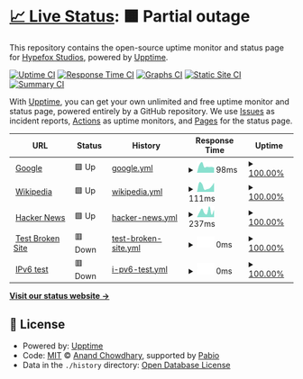 # [📈 Live Status](https://status.velrix.net): <!--live status--> **🟧 Partial outage**

This repository contains the open-source uptime monitor and status page for [Hypefox Studios](https://hypefox.net), powered by [Upptime](https://github.com/upptime/upptime).

[![Uptime CI](https://github.com/officialhypefox/velrix-status/workflows/Uptime%20CI/badge.svg)](https://github.com/officialhypefox/velrix-status/actions?query=workflow%3A%22Uptime+CI%22)
[![Response Time CI](https://github.com/officialhypefox/velrix-status/workflows/Response%20Time%20CI/badge.svg)](https://github.com/officialhypefox/velrix-status/actions?query=workflow%3A%22Response+Time+CI%22)
[![Graphs CI](https://github.com/officialhypefox/velrix-status/workflows/Graphs%20CI/badge.svg)](https://github.com/officialhypefox/velrix-status/actions?query=workflow%3A%22Graphs+CI%22)
[![Static Site CI](https://github.com/officialhypefox/velrix-status/workflows/Static%20Site%20CI/badge.svg)](https://github.com/officialhypefox/velrix-status/actions?query=workflow%3A%22Static+Site+CI%22)
[![Summary CI](https://github.com/officialhypefox/velrix-status/workflows/Summary%20CI/badge.svg)](https://github.com/officialhypefox/velrix-status/actions?query=workflow%3A%22Summary+CI%22)

With [Upptime](https://upptime.js.org), you can get your own unlimited and free uptime monitor and status page, powered entirely by a GitHub repository. We use [Issues](https://github.com/officialhypefox/velrix-status/issues) as incident reports, [Actions](https://github.com/officialhypefox/velrix-status/actions) as uptime monitors, and [Pages](https://status.velrix.net) for the status page.

<!--start: status pages-->
<!-- This summary is generated by Upptime (https://github.com/upptime/upptime) -->
<!-- Do not edit this manually, your changes will be overwritten -->
<!-- prettier-ignore -->
| URL | Status | History | Response Time | Uptime |
| --- | ------ | ------- | ------------- | ------ |
| <img alt="" src="https://icons.duckduckgo.com/ip3/www.google.com.ico" height="13"> [Google](https://www.google.com) | 🟩 Up | [google.yml](https://github.com/officialhypefox/velrix-status/commits/HEAD/history/google.yml) | <details><summary><img alt="Response time graph" src="./graphs/google/response-time-week.png" height="20"> 98ms</summary><br><a href="https://status.velrix.net/history/google"><img alt="Response time 96" src="https://img.shields.io/endpoint?url=https%3A%2F%2Fraw.githubusercontent.com%2Fofficialhypefox%2Fvelrix-status%2FHEAD%2Fapi%2Fgoogle%2Fresponse-time.json"></a><br><a href="https://status.velrix.net/history/google"><img alt="24-hour response time 86" src="https://img.shields.io/endpoint?url=https%3A%2F%2Fraw.githubusercontent.com%2Fofficialhypefox%2Fvelrix-status%2FHEAD%2Fapi%2Fgoogle%2Fresponse-time-day.json"></a><br><a href="https://status.velrix.net/history/google"><img alt="7-day response time 98" src="https://img.shields.io/endpoint?url=https%3A%2F%2Fraw.githubusercontent.com%2Fofficialhypefox%2Fvelrix-status%2FHEAD%2Fapi%2Fgoogle%2Fresponse-time-week.json"></a><br><a href="https://status.velrix.net/history/google"><img alt="30-day response time 96" src="https://img.shields.io/endpoint?url=https%3A%2F%2Fraw.githubusercontent.com%2Fofficialhypefox%2Fvelrix-status%2FHEAD%2Fapi%2Fgoogle%2Fresponse-time-month.json"></a><br><a href="https://status.velrix.net/history/google"><img alt="1-year response time 96" src="https://img.shields.io/endpoint?url=https%3A%2F%2Fraw.githubusercontent.com%2Fofficialhypefox%2Fvelrix-status%2FHEAD%2Fapi%2Fgoogle%2Fresponse-time-year.json"></a></details> | <details><summary><a href="https://status.velrix.net/history/google">100.00%</a></summary><a href="https://status.velrix.net/history/google"><img alt="All-time uptime 100.00%" src="https://img.shields.io/endpoint?url=https%3A%2F%2Fraw.githubusercontent.com%2Fofficialhypefox%2Fvelrix-status%2FHEAD%2Fapi%2Fgoogle%2Fuptime.json"></a><br><a href="https://status.velrix.net/history/google"><img alt="24-hour uptime 100.00%" src="https://img.shields.io/endpoint?url=https%3A%2F%2Fraw.githubusercontent.com%2Fofficialhypefox%2Fvelrix-status%2FHEAD%2Fapi%2Fgoogle%2Fuptime-day.json"></a><br><a href="https://status.velrix.net/history/google"><img alt="7-day uptime 100.00%" src="https://img.shields.io/endpoint?url=https%3A%2F%2Fraw.githubusercontent.com%2Fofficialhypefox%2Fvelrix-status%2FHEAD%2Fapi%2Fgoogle%2Fuptime-week.json"></a><br><a href="https://status.velrix.net/history/google"><img alt="30-day uptime 100.00%" src="https://img.shields.io/endpoint?url=https%3A%2F%2Fraw.githubusercontent.com%2Fofficialhypefox%2Fvelrix-status%2FHEAD%2Fapi%2Fgoogle%2Fuptime-month.json"></a><br><a href="https://status.velrix.net/history/google"><img alt="1-year uptime 100.00%" src="https://img.shields.io/endpoint?url=https%3A%2F%2Fraw.githubusercontent.com%2Fofficialhypefox%2Fvelrix-status%2FHEAD%2Fapi%2Fgoogle%2Fuptime-year.json"></a></details>
| <img alt="" src="https://icons.duckduckgo.com/ip3/en.wikipedia.org.ico" height="13"> [Wikipedia](https://en.wikipedia.org) | 🟩 Up | [wikipedia.yml](https://github.com/officialhypefox/velrix-status/commits/HEAD/history/wikipedia.yml) | <details><summary><img alt="Response time graph" src="./graphs/wikipedia/response-time-week.png" height="20"> 111ms</summary><br><a href="https://status.velrix.net/history/wikipedia"><img alt="Response time 160" src="https://img.shields.io/endpoint?url=https%3A%2F%2Fraw.githubusercontent.com%2Fofficialhypefox%2Fvelrix-status%2FHEAD%2Fapi%2Fwikipedia%2Fresponse-time.json"></a><br><a href="https://status.velrix.net/history/wikipedia"><img alt="24-hour response time 114" src="https://img.shields.io/endpoint?url=https%3A%2F%2Fraw.githubusercontent.com%2Fofficialhypefox%2Fvelrix-status%2FHEAD%2Fapi%2Fwikipedia%2Fresponse-time-day.json"></a><br><a href="https://status.velrix.net/history/wikipedia"><img alt="7-day response time 111" src="https://img.shields.io/endpoint?url=https%3A%2F%2Fraw.githubusercontent.com%2Fofficialhypefox%2Fvelrix-status%2FHEAD%2Fapi%2Fwikipedia%2Fresponse-time-week.json"></a><br><a href="https://status.velrix.net/history/wikipedia"><img alt="30-day response time 160" src="https://img.shields.io/endpoint?url=https%3A%2F%2Fraw.githubusercontent.com%2Fofficialhypefox%2Fvelrix-status%2FHEAD%2Fapi%2Fwikipedia%2Fresponse-time-month.json"></a><br><a href="https://status.velrix.net/history/wikipedia"><img alt="1-year response time 160" src="https://img.shields.io/endpoint?url=https%3A%2F%2Fraw.githubusercontent.com%2Fofficialhypefox%2Fvelrix-status%2FHEAD%2Fapi%2Fwikipedia%2Fresponse-time-year.json"></a></details> | <details><summary><a href="https://status.velrix.net/history/wikipedia">100.00%</a></summary><a href="https://status.velrix.net/history/wikipedia"><img alt="All-time uptime 100.00%" src="https://img.shields.io/endpoint?url=https%3A%2F%2Fraw.githubusercontent.com%2Fofficialhypefox%2Fvelrix-status%2FHEAD%2Fapi%2Fwikipedia%2Fuptime.json"></a><br><a href="https://status.velrix.net/history/wikipedia"><img alt="24-hour uptime 100.00%" src="https://img.shields.io/endpoint?url=https%3A%2F%2Fraw.githubusercontent.com%2Fofficialhypefox%2Fvelrix-status%2FHEAD%2Fapi%2Fwikipedia%2Fuptime-day.json"></a><br><a href="https://status.velrix.net/history/wikipedia"><img alt="7-day uptime 100.00%" src="https://img.shields.io/endpoint?url=https%3A%2F%2Fraw.githubusercontent.com%2Fofficialhypefox%2Fvelrix-status%2FHEAD%2Fapi%2Fwikipedia%2Fuptime-week.json"></a><br><a href="https://status.velrix.net/history/wikipedia"><img alt="30-day uptime 100.00%" src="https://img.shields.io/endpoint?url=https%3A%2F%2Fraw.githubusercontent.com%2Fofficialhypefox%2Fvelrix-status%2FHEAD%2Fapi%2Fwikipedia%2Fuptime-month.json"></a><br><a href="https://status.velrix.net/history/wikipedia"><img alt="1-year uptime 100.00%" src="https://img.shields.io/endpoint?url=https%3A%2F%2Fraw.githubusercontent.com%2Fofficialhypefox%2Fvelrix-status%2FHEAD%2Fapi%2Fwikipedia%2Fuptime-year.json"></a></details>
| <img alt="" src="https://icons.duckduckgo.com/ip3/news.ycombinator.com.ico" height="13"> [Hacker News](https://news.ycombinator.com) | 🟩 Up | [hacker-news.yml](https://github.com/officialhypefox/velrix-status/commits/HEAD/history/hacker-news.yml) | <details><summary><img alt="Response time graph" src="./graphs/hacker-news/response-time-week.png" height="20"> 237ms</summary><br><a href="https://status.velrix.net/history/hacker-news"><img alt="Response time 256" src="https://img.shields.io/endpoint?url=https%3A%2F%2Fraw.githubusercontent.com%2Fofficialhypefox%2Fvelrix-status%2FHEAD%2Fapi%2Fhacker-news%2Fresponse-time.json"></a><br><a href="https://status.velrix.net/history/hacker-news"><img alt="24-hour response time 113" src="https://img.shields.io/endpoint?url=https%3A%2F%2Fraw.githubusercontent.com%2Fofficialhypefox%2Fvelrix-status%2FHEAD%2Fapi%2Fhacker-news%2Fresponse-time-day.json"></a><br><a href="https://status.velrix.net/history/hacker-news"><img alt="7-day response time 237" src="https://img.shields.io/endpoint?url=https%3A%2F%2Fraw.githubusercontent.com%2Fofficialhypefox%2Fvelrix-status%2FHEAD%2Fapi%2Fhacker-news%2Fresponse-time-week.json"></a><br><a href="https://status.velrix.net/history/hacker-news"><img alt="30-day response time 256" src="https://img.shields.io/endpoint?url=https%3A%2F%2Fraw.githubusercontent.com%2Fofficialhypefox%2Fvelrix-status%2FHEAD%2Fapi%2Fhacker-news%2Fresponse-time-month.json"></a><br><a href="https://status.velrix.net/history/hacker-news"><img alt="1-year response time 256" src="https://img.shields.io/endpoint?url=https%3A%2F%2Fraw.githubusercontent.com%2Fofficialhypefox%2Fvelrix-status%2FHEAD%2Fapi%2Fhacker-news%2Fresponse-time-year.json"></a></details> | <details><summary><a href="https://status.velrix.net/history/hacker-news">100.00%</a></summary><a href="https://status.velrix.net/history/hacker-news"><img alt="All-time uptime 100.00%" src="https://img.shields.io/endpoint?url=https%3A%2F%2Fraw.githubusercontent.com%2Fofficialhypefox%2Fvelrix-status%2FHEAD%2Fapi%2Fhacker-news%2Fuptime.json"></a><br><a href="https://status.velrix.net/history/hacker-news"><img alt="24-hour uptime 100.00%" src="https://img.shields.io/endpoint?url=https%3A%2F%2Fraw.githubusercontent.com%2Fofficialhypefox%2Fvelrix-status%2FHEAD%2Fapi%2Fhacker-news%2Fuptime-day.json"></a><br><a href="https://status.velrix.net/history/hacker-news"><img alt="7-day uptime 100.00%" src="https://img.shields.io/endpoint?url=https%3A%2F%2Fraw.githubusercontent.com%2Fofficialhypefox%2Fvelrix-status%2FHEAD%2Fapi%2Fhacker-news%2Fuptime-week.json"></a><br><a href="https://status.velrix.net/history/hacker-news"><img alt="30-day uptime 100.00%" src="https://img.shields.io/endpoint?url=https%3A%2F%2Fraw.githubusercontent.com%2Fofficialhypefox%2Fvelrix-status%2FHEAD%2Fapi%2Fhacker-news%2Fuptime-month.json"></a><br><a href="https://status.velrix.net/history/hacker-news"><img alt="1-year uptime 100.00%" src="https://img.shields.io/endpoint?url=https%3A%2F%2Fraw.githubusercontent.com%2Fofficialhypefox%2Fvelrix-status%2FHEAD%2Fapi%2Fhacker-news%2Fuptime-year.json"></a></details>
| <img alt="" src="https://icons.duckduckgo.com/ip3/thissitedoesnotexist.koj.co.ico" height="13"> [Test Broken Site](https://thissitedoesnotexist.koj.co) | 🟥 Down | [test-broken-site.yml](https://github.com/officialhypefox/velrix-status/commits/HEAD/history/test-broken-site.yml) | <details><summary><img alt="Response time graph" src="./graphs/test-broken-site/response-time-week.png" height="20"> 0ms</summary><br><a href="https://status.velrix.net/history/test-broken-site"><img alt="Response time 0" src="https://img.shields.io/endpoint?url=https%3A%2F%2Fraw.githubusercontent.com%2Fofficialhypefox%2Fvelrix-status%2FHEAD%2Fapi%2Ftest-broken-site%2Fresponse-time.json"></a><br><a href="https://status.velrix.net/history/test-broken-site"><img alt="24-hour response time 0" src="https://img.shields.io/endpoint?url=https%3A%2F%2Fraw.githubusercontent.com%2Fofficialhypefox%2Fvelrix-status%2FHEAD%2Fapi%2Ftest-broken-site%2Fresponse-time-day.json"></a><br><a href="https://status.velrix.net/history/test-broken-site"><img alt="7-day response time 0" src="https://img.shields.io/endpoint?url=https%3A%2F%2Fraw.githubusercontent.com%2Fofficialhypefox%2Fvelrix-status%2FHEAD%2Fapi%2Ftest-broken-site%2Fresponse-time-week.json"></a><br><a href="https://status.velrix.net/history/test-broken-site"><img alt="30-day response time 0" src="https://img.shields.io/endpoint?url=https%3A%2F%2Fraw.githubusercontent.com%2Fofficialhypefox%2Fvelrix-status%2FHEAD%2Fapi%2Ftest-broken-site%2Fresponse-time-month.json"></a><br><a href="https://status.velrix.net/history/test-broken-site"><img alt="1-year response time 0" src="https://img.shields.io/endpoint?url=https%3A%2F%2Fraw.githubusercontent.com%2Fofficialhypefox%2Fvelrix-status%2FHEAD%2Fapi%2Ftest-broken-site%2Fresponse-time-year.json"></a></details> | <details><summary><a href="https://status.velrix.net/history/test-broken-site">100.00%</a></summary><a href="https://status.velrix.net/history/test-broken-site"><img alt="All-time uptime 100.00%" src="https://img.shields.io/endpoint?url=https%3A%2F%2Fraw.githubusercontent.com%2Fofficialhypefox%2Fvelrix-status%2FHEAD%2Fapi%2Ftest-broken-site%2Fuptime.json"></a><br><a href="https://status.velrix.net/history/test-broken-site"><img alt="24-hour uptime 100.00%" src="https://img.shields.io/endpoint?url=https%3A%2F%2Fraw.githubusercontent.com%2Fofficialhypefox%2Fvelrix-status%2FHEAD%2Fapi%2Ftest-broken-site%2Fuptime-day.json"></a><br><a href="https://status.velrix.net/history/test-broken-site"><img alt="7-day uptime 100.00%" src="https://img.shields.io/endpoint?url=https%3A%2F%2Fraw.githubusercontent.com%2Fofficialhypefox%2Fvelrix-status%2FHEAD%2Fapi%2Ftest-broken-site%2Fuptime-week.json"></a><br><a href="https://status.velrix.net/history/test-broken-site"><img alt="30-day uptime 100.00%" src="https://img.shields.io/endpoint?url=https%3A%2F%2Fraw.githubusercontent.com%2Fofficialhypefox%2Fvelrix-status%2FHEAD%2Fapi%2Ftest-broken-site%2Fuptime-month.json"></a><br><a href="https://status.velrix.net/history/test-broken-site"><img alt="1-year uptime 100.00%" src="https://img.shields.io/endpoint?url=https%3A%2F%2Fraw.githubusercontent.com%2Fofficialhypefox%2Fvelrix-status%2FHEAD%2Fapi%2Ftest-broken-site%2Fuptime-year.json"></a></details>
| <img alt="" src="https://icons.duckduckgo.com/ip3/null.ico" height="13"> [IPv6 test](forwardemail.net) | 🟥 Down | [i-pv6-test.yml](https://github.com/officialhypefox/velrix-status/commits/HEAD/history/i-pv6-test.yml) | <details><summary><img alt="Response time graph" src="./graphs/i-pv6-test/response-time-week.png" height="20"> 0ms</summary><br><a href="https://status.velrix.net/history/i-pv6-test"><img alt="Response time 0" src="https://img.shields.io/endpoint?url=https%3A%2F%2Fraw.githubusercontent.com%2Fofficialhypefox%2Fvelrix-status%2FHEAD%2Fapi%2Fi-pv6-test%2Fresponse-time.json"></a><br><a href="https://status.velrix.net/history/i-pv6-test"><img alt="24-hour response time 0" src="https://img.shields.io/endpoint?url=https%3A%2F%2Fraw.githubusercontent.com%2Fofficialhypefox%2Fvelrix-status%2FHEAD%2Fapi%2Fi-pv6-test%2Fresponse-time-day.json"></a><br><a href="https://status.velrix.net/history/i-pv6-test"><img alt="7-day response time 0" src="https://img.shields.io/endpoint?url=https%3A%2F%2Fraw.githubusercontent.com%2Fofficialhypefox%2Fvelrix-status%2FHEAD%2Fapi%2Fi-pv6-test%2Fresponse-time-week.json"></a><br><a href="https://status.velrix.net/history/i-pv6-test"><img alt="30-day response time 0" src="https://img.shields.io/endpoint?url=https%3A%2F%2Fraw.githubusercontent.com%2Fofficialhypefox%2Fvelrix-status%2FHEAD%2Fapi%2Fi-pv6-test%2Fresponse-time-month.json"></a><br><a href="https://status.velrix.net/history/i-pv6-test"><img alt="1-year response time 0" src="https://img.shields.io/endpoint?url=https%3A%2F%2Fraw.githubusercontent.com%2Fofficialhypefox%2Fvelrix-status%2FHEAD%2Fapi%2Fi-pv6-test%2Fresponse-time-year.json"></a></details> | <details><summary><a href="https://status.velrix.net/history/i-pv6-test">100.00%</a></summary><a href="https://status.velrix.net/history/i-pv6-test"><img alt="All-time uptime 100.00%" src="https://img.shields.io/endpoint?url=https%3A%2F%2Fraw.githubusercontent.com%2Fofficialhypefox%2Fvelrix-status%2FHEAD%2Fapi%2Fi-pv6-test%2Fuptime.json"></a><br><a href="https://status.velrix.net/history/i-pv6-test"><img alt="24-hour uptime 100.00%" src="https://img.shields.io/endpoint?url=https%3A%2F%2Fraw.githubusercontent.com%2Fofficialhypefox%2Fvelrix-status%2FHEAD%2Fapi%2Fi-pv6-test%2Fuptime-day.json"></a><br><a href="https://status.velrix.net/history/i-pv6-test"><img alt="7-day uptime 100.00%" src="https://img.shields.io/endpoint?url=https%3A%2F%2Fraw.githubusercontent.com%2Fofficialhypefox%2Fvelrix-status%2FHEAD%2Fapi%2Fi-pv6-test%2Fuptime-week.json"></a><br><a href="https://status.velrix.net/history/i-pv6-test"><img alt="30-day uptime 100.00%" src="https://img.shields.io/endpoint?url=https%3A%2F%2Fraw.githubusercontent.com%2Fofficialhypefox%2Fvelrix-status%2FHEAD%2Fapi%2Fi-pv6-test%2Fuptime-month.json"></a><br><a href="https://status.velrix.net/history/i-pv6-test"><img alt="1-year uptime 100.00%" src="https://img.shields.io/endpoint?url=https%3A%2F%2Fraw.githubusercontent.com%2Fofficialhypefox%2Fvelrix-status%2FHEAD%2Fapi%2Fi-pv6-test%2Fuptime-year.json"></a></details>

<!--end: status pages-->

[**Visit our status website →**](https://status.velrix.net)

## 📄 License

- Powered by: [Upptime](https://github.com/upptime/upptime)
- Code: [MIT](./LICENSE) © [Anand Chowdhary](https://anandchowdhary.com), supported by [Pabio](https://pabio.com)
- Data in the `./history` directory: [Open Database License](https://opendatacommons.org/licenses/odbl/1-0/)
